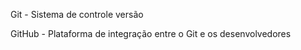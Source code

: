 Git - Sistema de controle versão

GitHub - Plataforma de integração entre o Git e os desenvolvedores
